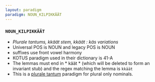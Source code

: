 ```yaml
---
layout: paradigm
paradigm: NOUN_KILPIKKÄÄT
---
```

### ` NOUN_KILPIKKÄÄT `

* _Plurale tantums, kkäät stem, kkäät : käs variations_
* Universal POS is NOUN and legacy POS is NOUN
* suffixes use front vowel harmony
* KOTUS paradigm used in their dictionary is 41-A
* The lemmas must end in * käät * (which will be deleted to form an invariant stub) and the regex matching the lemma is ` kkäät `
* This is a [plurale tantum](https://en.wikipedia.org/wiki/Plurale_tantum) paradigm for plural only nominals.
